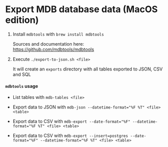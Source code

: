 # Export MDB database data (MacOS edition)

1. Install `mdbtools` with `brew install mdbtools`

    Sources and documentation here: https://github.com/mdbtools/mdbtools

2. Execute `./export-to-json.sh <file>`

    It will create an `exports` directory with all tables exported to JSON, CSV and SQL

#### `mdbtools` usage

- List tables with `mdb-tables <file>`

- Export data to JSON with `mdb-json --datetime-format="%F %T" <file> <table>`

- Export data to CSV with `mdb-export --date-format="%F" --datetime-format="%F %T" <file> <table>`

- Export data to CSV with `mdb-export --insert=postgres --date-format="%F" --datetime-format="%F %T" <file> <table>`

